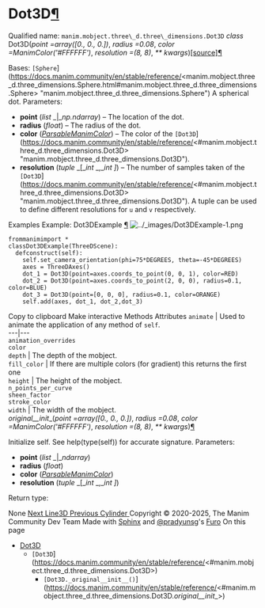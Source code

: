 # Dot3D[¶](https://docs.manim.community/en/stable/reference/<#dot3d> "Link to this heading")
Qualified name: `manim.mobject.three\_d.three\_dimensions.Dot3D`
_class_ Dot3D(_point =array([0., 0., 0.])_, _radius =0.08_, _color =ManimColor('#FFFFFF')_, _resolution =(8, 8)_, _** kwargs_)[[source]](https://docs.manim.community/en/stable/reference/<../_modules/manim/mobject/three_d/three_dimensions.html#Dot3D>)[¶](https://docs.manim.community/en/stable/reference/<#manim.mobject.three_d.three_dimensions.Dot3D> "Link to this definition")
    
Bases: `[Sphere`](https://docs.manim.community/en/stable/reference/<manim.mobject.three_d.three_dimensions.Sphere.html#manim.mobject.three_d.three_dimensions.Sphere> "manim.mobject.three_d.three_dimensions.Sphere")
A spherical dot.
Parameters:
    
  * **point** (_list_ _|__np.ndarray_) – The location of the dot.
  * **radius** (_float_) – The radius of the dot.
  * **color** ([_ParsableManimColor_](https://docs.manim.community/en/stable/reference/<manim.utils.color.core.html#manim.utils.color.core.ParsableManimColor> "manim.utils.color.core.ParsableManimColor")) – The color of the `[Dot3D`](https://docs.manim.community/en/stable/reference/<#manim.mobject.three_d.three_dimensions.Dot3D> "manim.mobject.three_d.three_dimensions.Dot3D").
  * **resolution** (_tuple_ _[__int_ _,__int_ _]_) – The number of samples taken of the `[Dot3D`](https://docs.manim.community/en/stable/reference/<#manim.mobject.three_d.three_dimensions.Dot3D> "manim.mobject.three_d.three_dimensions.Dot3D"). A tuple can be used to define different resolutions for `u` and `v` respectively.


Examples
Example: Dot3DExample [¶](https://docs.manim.community/en/stable/reference/<#dot3dexample>)
![../_images/Dot3DExample-1.png](https://docs.manim.community/en/stable/_images/Dot3DExample-1.png)
```
frommanimimport *
classDot3DExample(ThreeDScene):
  defconstruct(self):
    self.set_camera_orientation(phi=75*DEGREES, theta=-45*DEGREES)
    axes = ThreeDAxes()
    dot_1 = Dot3D(point=axes.coords_to_point(0, 0, 1), color=RED)
    dot_2 = Dot3D(point=axes.coords_to_point(2, 0, 0), radius=0.1, color=BLUE)
    dot_3 = Dot3D(point=[0, 0, 0], radius=0.1, color=ORANGE)
    self.add(axes, dot_1, dot_2,dot_3)

```
Copy to clipboard
Make interactive
Methods
Attributes
`animate` | Used to animate the application of any method of `self`.  
---|---  
`animation_overrides`  
`color`  
`depth` | The depth of the mobject.  
`fill_color` | If there are multiple colors (for gradient) this returns the first one  
`height` | The height of the mobject.  
`n_points_per_curve`  
`sheen_factor`  
`stroke_color`  
`width` | The width of the mobject.  
_original__init__(_point =array([0., 0., 0.])_, _radius =0.08_, _color =ManimColor('#FFFFFF')_, _resolution =(8, 8)_, _** kwargs_)[¶](https://docs.manim.community/en/stable/reference/<#manim.mobject.three_d.three_dimensions.Dot3D._original__init__> "Link to this definition")
    
Initialize self. See help(type(self)) for accurate signature.
Parameters:
    
  * **point** (_list_ _|__ndarray_)
  * **radius** (_float_)
  * **color** ([_ParsableManimColor_](https://docs.manim.community/en/stable/reference/<manim.utils.color.core.html#manim.utils.color.core.ParsableManimColor> "manim.utils.color.core.ParsableManimColor"))
  * **resolution** (_tuple_ _[__int_ _,__int_ _]_)


Return type:
    
None
[ Next Line3D ](https://docs.manim.community/en/stable/reference/<manim.mobject.three_d.three_dimensions.Line3D.html>) [ Previous Cylinder ](https://docs.manim.community/en/stable/reference/<manim.mobject.three_d.three_dimensions.Cylinder.html>)
Copyright © 2020-2025, The Manim Community Dev Team 
Made with [Sphinx](https://docs.manim.community/en/stable/reference/<https:/www.sphinx-doc.org/>) and [@pradyunsg](https://docs.manim.community/en/stable/reference/<https:/pradyunsg.me>)'s [Furo](https://docs.manim.community/en/stable/reference/<https:/github.com/pradyunsg/furo>)
On this page 
  * [Dot3D](https://docs.manim.community/en/stable/reference/<#>)
    * `[Dot3D`](https://docs.manim.community/en/stable/reference/<#manim.mobject.three_d.three_dimensions.Dot3D>)
      * `[Dot3D._original__init__()`](https://docs.manim.community/en/stable/reference/<#manim.mobject.three_d.three_dimensions.Dot3D._original__init__>)


